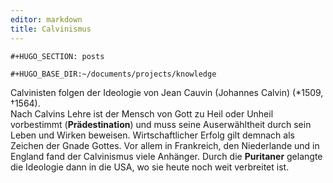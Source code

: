 ```yaml
---
editor: markdown
title: Calvinismus
---
```


```{=org}
#+HUGO_SECTION: posts
```
```{=org}
#+HUGO_BASE_DIR:~/documents/projects/knowledge
```
Calvinisten folgen der Ideologie von Jean Cauvin (Johannes Calvin)
(\*1509, †1564).\
Nach Calvins Lehre ist der Mensch von Gott zu Heil oder Unheil
vorbestimmt (**Prädestination**) und muss seine Auserwähltheit durch
sein Leben und Wirken beweisen. Wirtschaftlicher Erfolg gilt demnach als
Zeichen der Gnade Gottes. Vor allem in Frankreich, den Niederlande und
in England fand der Calvinismus viele Anhänger. Durch die **Puritaner**
gelangte die Ideologie dann in die USA, wo sie heute noch weit
verbreitet ist.

